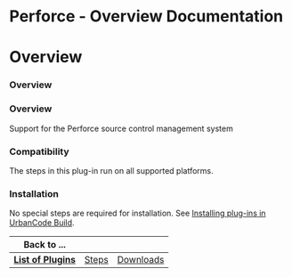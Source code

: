 
Perforce - Overview Documentation
=================================

# Overview




### Overview




 


### Overview


Support for the Perforce source control management system


### Compatibility



The steps in this plug-in run on all supported platforms.


### Installation


No special steps are required for 
installation. See [Installing plug-ins in UrbanCode 
Build](http://www-01.ibm.com/support/knowledgecenter/#!/SS8NMD_6.1.0/com.ibm.ucbuild.doc/topics/plugin_ch.html 
"Installing plug-ins in UrbanCode Build").




|Back to ...|||
| :---: | :---: | :---: |
|[**List of Plugins**](../../index.md)|[Steps](./steps.md)|[Downloads](./downloads.md)|
